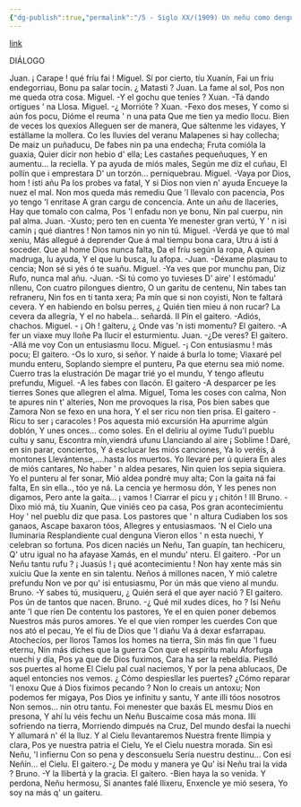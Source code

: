 ```yaml
---
{"dg-publish":true,"permalink":"/5 - Siglo XX/(1909) Un neñu como dengún/","tags":["#Siglo_20","a1909","central","José_Aniceto_González","escrito","Oviedo","teatro"]}
---
```


[link](https://asturies.com/cavedaynava/nenudengun.txt)

DIÁLOGO

Juan.    ¡ Carape ! qué fríu fai !
 Miguel. Sí por cierto, tíu Xuanín,
              Fai un fríu endegorriau,
              Bonu pa salar tocín.
              ¿ Matasti ?
 Juan.    La fame al sol,
              Pos non me queda otra cosa.
 Miguel. -Y el gochu que teníes ?
 Xuan.   -Tá dando ortigues ' na Llosa.
 Miguel. -¿ Morrióte ?
 Xuan.   -Fexo dos meses,
              Y como si aún fos pocu,
              Dióme el reuma ' n una pata
              Que me tien ya medio llocu.
              Bien de veces los quexíos
              Alleguen ser de manera,
              Que sáltenme les vidayes,
              Y estállame la mollera.
              Co les lluvies del veranu
              Malapenes si hay collecha;
              De maiz un puñaducu,
              De fabes nin pa una endecha;
              Fruta comióla la guaxia,
             Quier dicir non hebio d' ella; 
             Les castañes pequeñuques, 
             Y en aumentu... la reciella. 
             Y pa ayuda de miós males, 
             Según me diz el cuñau, 
             El pollín que i emprestara 
             D' un torzón... perniquebrau.
Miguel. -Vaya por Dios, hom ! isti añu
             Pa los probes va fatal,
             Y si Dios non vien n' ayuda
             Encueye la nuez el mal.
             Non mos queda más remediu
             Que 'l llevalo con pacencia,
             Pos yo tengo 'l enritase
             A gran cargu de concencia.
             Ante un añu de llaceries,
             Hay que tomalo con calma,
             Pos 'l enfadu non ye bonu,
             Nin pal cuerpu, nin pal alma.
 Juan.  -Xusto; pero ten en cuenta
            Ye menester gran vertú,
            Y ' n isi camín ¡ qué diantres !
            Non tamos nin yo nin tú.
Miguel. -Verdá ye que tó mal xeniu,
              Más allegué á deprender
              Que á mal tiempu bona cara,
              Utru á isti á soceder.
              Que al home Dios nunca falta,
              Da el fríu según la ropa,
              A quien madruga, lu ayuda,
              Y el que lu busca, lu afopa.
-Juan.   -Déxame plasmau to cencia;
              Non sé si yés ó te suañu.
Miguel.  -Ya ves que por munchu pan,
              Diz Rufo, nunca mal añu.
-Juan.   -Si tú como yo tuvieses
              D' aire' l estómadu' nllenu,
              Con cuatro pilongues dientro,
              O un garitu de centenu,
              Nin tabes tan refraneru,
              Nin fos en tí tanta xera;
              Pa mín que si non coyisti,
              Non te faltará cevera.
             Y en habiendo en bolsu perres, 
             ¿ Quién tien mieu á non rucar? 
             La cevera da allegría, 
             Y el no habela... señardá.
II
 Pín el gaitero. -Adiós, chachos.
 Miguel. -    ¡ Oh ! gaiteru,
                   ¿ Onde vas 'n isti momentu?
 El gaitero. -A fer un viaxe muy lloñe
                  Pa llucir el esturmientu.
 Juan.         -¿De veres?
 El gaitero.  -Allá me voy
                   Con un entusiasmu llocu.
 Miguel.      -¡ Con entusiasmu ! más pocu;
 El gaitero. -Os lo xuro, si señor.
                  Y naide á burla lo tome;
                  Viaxaré pel mundu enteru,
                  Soplando siempre el punteru,
                  Pa que eternu sea mió nome.
                  Cuerro tras la elustración
                  De magar trié yo el mundu,
                  Y tengo afleutu prefundu,
 Miguel.     -A les fabes con llacón.
 El gaitero -A desparcer pe les tierres
                 Sones que allegren el alma.
 Miguel,    Toma les coses con calma,
                 Non te apures nin t' alteries,
                 Non me provoques la risa,
                 Pos bien sabes que Zamora
                 Non se fexo en una hora,
                 Y el ser ricu non tien prisa.
 El gaitero -Ricu to ser ¡ caracoles !
                 Pos aquesta mió excursión
                 Ha apurrime algún doblón,
                 Y unes onces... como soles.
                 En el deliriu al oyime
                 Tudu'l pueblu cultu y sanu,
                 Escontra mín,viendrá ufunu
                 Llanciando al aire ¡ Soblime !
                 Daré, en sin parar, conciertos,
                 Y á esclucar les miós canciones,
                 Ya lo veréis, á montones
                 Llevántense,….hasta los muertos. 
                 Yo llevaré per ú quiera 
                 En ales de miós cantares, 
                 No haber ' n aldea pesares, 
                 Nin quien los sepia siquiera. 
                 Yo el punteru al fer sonar, 
                 Mió aldea pondré muy alta; 
                 Con la gaita ná fai falta, 
                 En sin ella.., tóo ye ná. 
                 La cencia ye hermosu dón, 
                 Y les penes non digamos, 
                 Pero ante la gaita... ¡ vamos ! 
                 Ciarrar el picu y ¡ chitón !
III
Bruno.      -Dixo mió má, tíu Xuanín,
                Que viniés ceo pa casa,
                 Pos gran acontecimientu
                 Hoy ' nel pueblu diz que pasa.
                 Los pastores que ' n altura
                 Cudiaben los sos ganaos,
                 Ascape baxaron tóos,
                 Allegres y entusiasmaos.
                 'N el Cielo una lluminaria
                 Resplandiente cual denguna
                 Vieron ellos ' n esta nuechi,
                 Y celebran so fortuna.
                 Pos dicen naciés un Neñu,
                 Tan guapín, tan hechiceru,
                 Q' utru igual no ha afayase
                 Xamás, en el mundu' nteru.
 El gaitero. -Por un Neñu tantu rufu ?
                  ¡ Juasús ! ¡ qué acontecimientu !
                  Non hay xente más sin xuiciu
                  Que la xente en sin talentu.
                  Neños á millones nacen,
                  Y mió caletre prefundu
                  Non ve por qu' isi entusiasmu,
                  Por ún más que vieno al mundu.
Bruno.       -Y sabes tú, musiqueru,
                ¿ Quién será el que ayer nació ?
El gaitero. Pos ún de tantos que nacen.
 Bruno.     -¿ Qué mil xudes dices, ho ?
                Isi Neñu ante 'l que ríen
                De contentu los pastores,
                Ye el en quien poner debemos
                Nuestros más puros amores.
                Ye el que vien romper les cuerdes
                Con que nos ató el pecau, 
                Ye el fíu de Dios que 'l diañu
                Va á dexar esfarrapau.
                Atochecíos, per lloros 
                Tamos los homes na tierra, 
                Sin más fin que 'l fueu eternu, 
                Nin más diches que la guerra
                Con que el espíritu malu
                Aforfuga nuechi y día, 
                Pos ya que de Dios fuximos, 
                Cara ha ser la rebeldía. 
                Pieslló sos puertes al home
                El Cielu pal cual naciemos,
                Y por la pena ablucaos, 
                De aquel entoncies nos vemos.
               ¿ Cómo despiesllar les puertes?
               ¿Cómo reparar 'l enoxu
               Que á Dios fiximos pecando ?
               Non lo creais un antoxu;
               Non podemos fer migaya,
               Pos Dios ye infinitu y santu,
               Y ante illi tóos nosotros 
               Non semos... nin otru tantu.
               Foi menester que baxás
               EL mesmu Dios en presona,
               Y ahí lu véis fechu un Neñu
               Buscaime cosa más mona.
               Illi sofriendo na tierra,
               Morriendo dimpués na Cruz,
               Del mundo desfai la nuechi
               Y allumará n' él la lluz.
               Y al Cielu llevantaremos
               Nuestra frente llimpia y clara,
               Pos ye nuestra patria el Cielu,
               Ye el Cielu nuestra morada.
               Sin esi Neñu, 'l infiernu
                 Con so pena y desconsuelu 
                 Sería nuestru destinu... 
                 Con esi Neñín... el Cielu.
El gaitero.-¿ De modu y manera ye
                Qu' isi Neñu trai la vida ?
Bruno.      -Y la llibertá y la gracia.
El gaitero. -Bien haya la so venida.
                Y perdona, Neñu hermosu,
                Si anantes falé llixeru,
                Enxencle ye mió sesera,
                Yo soy na más q' un gaiteru.
